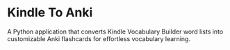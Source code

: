 # Kindle To Anki

A Python application that converts Kindle Vocabulary Builder word lists into customizable Anki flashcards for effortless vocabulary learning.